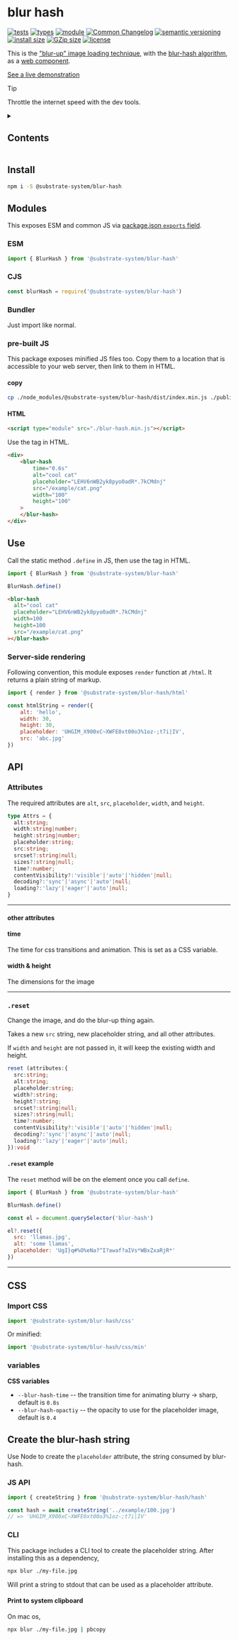 # blur hash
[![tests](https://img.shields.io/github/actions/workflow/status/substrate-system/blur-hash/nodejs.yml?style=flat-square)](https://github.com/substrate-system/blur-hash/actions/workflows/nodejs.yml)
[![types](https://img.shields.io/npm/types/@substrate-system/blur-hash?style=flat-square)](README.md)
[![module](https://img.shields.io/badge/module-ESM%2FCJS-blue?style=flat-square)](README.md)
[![Common Changelog](https://nichoth.github.io/badge/common-changelog.svg)](https://common-changelog.org)
[![semantic versioning](https://img.shields.io/badge/semver-2.0.0-blue?logo=semver&style=flat-square)](https://semver.org/)
[![install size](https://flat.badgen.net/packagephobia/install/@substrate-system/blur-hash?cache-control=no-cache)](https://packagephobia.com/result?p=@substrate-system/blur-hash)
[![GZip size](https://flat.badgen.net/bundlephobia/minzip/@substrate-system/blur-hash)](https://bundlephobia.com/package/@substrate-system/blur-hash)
[![license](https://img.shields.io/badge/license-Big_Time-blue?style=flat-square)](LICENSE)


This is the ["blur-up" image loading technique](https://css-tricks.com/the-blur-up-technique-for-loading-background-images/),
with the [blur-hash algorithm](https://blurha.sh/),
as a [web component](https://developer.mozilla.org/en-US/docs/Web/API/Web_components).

[See a live demonstration](https://substrate-system.github.io/blur-hash/)

> [!TIP]
> Throttle the internet speed with the dev tools.

<details><summary><h2>Contents</h2></summary>

<!-- toc -->

- [Install](#install)
- [Modules](#modules)
  * [ESM](#esm)
  * [CJS](#cjs)
  * [Bundler](#bundler)
  * [pre-built JS](#pre-built-js)
- [Use](#use)
  * [Server-side rendering](#server-side-rendering)
- [API](#api)
  * [Attributes](#attributes)
  * [`.reset`](#reset)
- [CSS](#css)
  * [Import CSS](#import-css)
  * [variables](#variables)
- [Create the blur-hash string](#create-the-blur-hash-string)
  * [JS API](#js-api)
  * [CLI](#cli)

<!-- tocstop -->

</details>


## Install

```sh
npm i -S @substrate-system/blur-hash
```

## Modules

This exposes ESM and common JS via
[package.json `exports` field](https://nodejs.org/api/packages.html#exports).

### ESM
```js
import { BlurHash } from '@substrate-system/blur-hash'
```

### CJS
```js
const blurHash = require('@substrate-system/blur-hash')
```

### Bundler

Just import like normal.

### pre-built JS
This package exposes minified JS files too. Copy them to a location that is
accessible to your web server, then link to them in HTML.

#### copy
```sh
cp ./node_modules/@substrate-system/blur-hash/dist/index.min.js ./public/blur-hash.min.js
```

#### HTML
```html
<script type="module" src="./blur-hash.min.js"></script>
```

Use the tag in HTML.

```html
<div>
    <blur-hash
        time="0.6s"
        alt="cool cat"
        placeholder="LEHV6nWB2yk8pyo0adR*.7kCMdnj"
        src="/example/cat.png"
        width="100"
        height="100"
    >
    </blur-hash>
</div>
```

## Use
Call the static method `.define` in JS, then use the tag in HTML.

```js
import { BlurHash } from '@substrate-system/blur-hash'

BlurHash.define()
```

```html
<blur-hash
  alt="cool cat"
  placeholder="LEHV6nWB2yk8pyo0adR*.7kCMdnj"
  width=100
  height=100
  src="/example/cat.png"
></blur-hash>
```

### Server-side rendering
Following convention, this module exposes `render` function at `/html`. It
returns a plain string of markup.

```js
import { render } from '@substrate-system/blur-hash/html'

const htmlString = render({
    alt: 'hello',
    width: 30,
    height: 30,
    placeholder: 'UHGIM_X900xC~XWFE0xt00o3%1oz-;t7i|IV',
    src: 'abc.jpg'
})
```

## API

### Attributes

The required attributes are `alt`, `src`, `placeholder`, `width`, and `height`.

```ts
type Attrs = {
  alt:string;
  width:string|number;
  height:string|number;
  placeholder:string;
  src:string;
  srcset?:string|null;
  sizes?:string|null;
  time?:number;
  contentVisibility?:'visible'|'auto'|'hidden'|null;
  decoding?:'sync'|'async'|'auto'|null;
  loading?:'lazy'|'eager'|'auto'|null;
}
```

--------------------------------------

#### other attributes

#### time
The time for css transitions and animation. This is set as a CSS variable.

#### width & height
The dimensions for the image

----------------------------------------------

### `.reset`

Change the image, and do the blur-up thing again.

Takes a new `src` string, new placeholder string, and all other attributes.

If `width` and `height` are not passed in, it will keep the existing width
and height.

```ts
reset (attributes:{
  src:string;
  alt:string;
  placeholder:string;
  width?:string;
  height?:string;
  srcset?:string|null;
  sizes?:string|null;
  time?:number;
  contentVisibility?:'visible'|'auto'|'hidden'|null;
  decoding?:'sync'|'async'|'auto'|null;
  loading?:'lazy'|'eager'|'auto'|null;
}):void
```

#### `.reset` example

The `reset` method will be on the element once you call `define`.

```js
import { BlurHash } from '@substrate-system/blur-hash'

BlurHash.define()

const el = document.querySelector('blur-hash')

el?.reset({
  src: 'llamas.jpg',
  alt: 'some llamas',
  placeholder: 'UgI}q#%O%eNa?^I?awaf?aIVs*WBxZxaRjR*'
})
```

-------------------------------------------------


## CSS

### Import CSS

```js
import '@substrate-system/blur-hash/css'
```

Or minified:
```js
import '@substrate-system/blur-hash/css/min'
```

### variables

__CSS variables__

* `--blur-hash-time` -- the transition time for animating blurry -> sharp,
  default is `0.8s`
* `--blur-hash-opactiy` -- the opacity to use for the placeholder image,
  default is `0.4`

## Create the blur-hash string

Use Node to create the `placeholder` attribute, the string consumed
by blur-hash.

### JS API

```js
import { createString } from '@substrate-system/blur-hash/hash'

const hash = await createString('../example/100.jpg')
// => 'UHGIM_X900xC~XWFE0xt00o3%1oz-;t7i|IV'
```

### CLI

This package includes a CLI tool to create the placeholder string. After
installing this as a dependency,

```sh
npx blur ./my-file.jpg
```

Will print a string to stdout that can be used as a placeholder attribute.

#### Print to system clipboard

On mac os,

```sh
npx blur ./my-file.jpg | pbcopy
```
